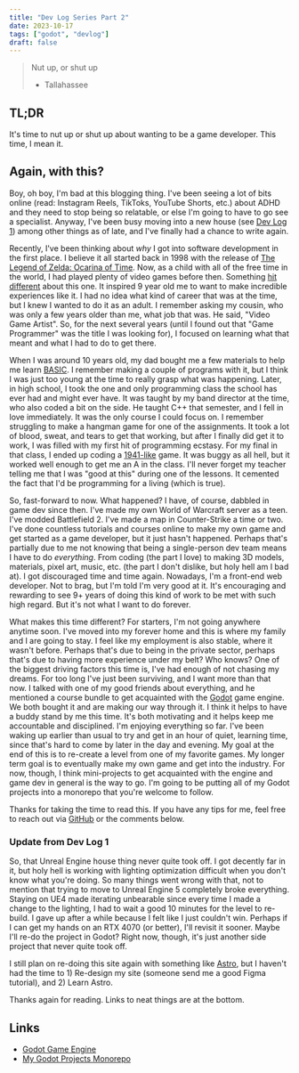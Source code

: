 ```yaml
---
title: "Dev Log Series Part 2"
date: 2023-10-17
tags: ["godot", "devlog"]
draft: false
---
```


> Nut up, or shut up
> - Tallahassee

## TL;DR

It's time to nut up or shut up about wanting to be a game developer. This time, I mean it.

## Again, with this?

Boy, oh boy, I'm bad at this blogging thing. I've been seeing a lot of bits online (read: Instagram Reels, TikToks, YouTube Shorts, etc.) about ADHD and they need to stop being so relatable, or else I'm going to have to go see a specialist. Anyway, I've been busy moving into a new house (see [Dev Log 1](/posts/devlog-series-part-1)) among other things as of late, and I've finally had a chance to write again.

Recently, I've been thinking about _why_ I got into software development in the first place. I believe it all started back in 1998 with the release of [The Legend of Zelda: Ocarina of Time](https://en.wikipedia.org/wiki/The_Legend_of_Zelda%3A_Ocarina_of_Time). Now, as a child with all of the free time in the world, I had played plenty of video games before then. Something [hit different](https://www.urbandictionary.com/define.php?term=Hits+different) about this one. It inspired 9 year old me to want to make incredible experiences like it. I had no idea what kind of career that was at the time, but I knew I wanted to do it as an adult. I remember asking my cousin, who was only a few years older than me, what job that was. He said, "Video Game Artist". So, for the next several years (until I found out that "Game Programmer" was the title I was looking for), I focused on learning what that meant and what I had to do to get there.

When I was around 10 years old, my dad bought me a few materials to help me learn [BASIC](https://en.wikipedia.org/wiki/BASIC). I remember making a couple of programs with it, but I think I was just too young at the time to really grasp what was happening. Later, in high school, I took the one and only programming class the school has ever had and might ever have. It was taught by my band director at the time, who also coded a bit on the side. He taught C++ that semester, and I fell in love immediately. It was the only course I could focus on. I remember struggling to make a hangman game for one of the assignments. It took a lot of blood, sweat, and tears to get that working, but after I finally did get it to work, I was filled with my first hit of programming ecstasy. For my final in that class, I ended up coding a [1941-like](https://en.wikipedia.org/wiki/1941:_Counter_Attack) game. It was buggy as all hell, but it worked well enough to get me an A in the class. I'll never forget my teacher telling me that I was "good at this" during one of the lessons. It cemented the fact that I'd be programming for a living (which is true).

So, fast-forward to now. What happened? I have, of course, dabbled in game dev since then. I've made my own World of Warcraft server as a teen. I've modded Battlefield 2. I've made a map in Counter-Strike a time or two. I've done countless tutorials and courses online to make my own game and get started as a game developer, but it just hasn't happened. Perhaps that's partially due to me not knowing that being a single-person dev team means I have to do _everything_. From coding (the part I love) to making 3D models, materials, pixel art, music, etc. (the part I don't dislike, but holy hell am I bad at). I got discouraged time and time again. Nowadays, I'm a front-end web developer. Not to brag, but I'm told I'm very good at it. It's encouraging and rewarding to see 9+ years of doing this kind of work to be met with such high regard. But it's not what I want to do forever.

What makes this time different? For starters, I'm not going anywhere anytime soon. I've moved into my forever home and this is where my family and I are going to stay. I feel like my employment is also stable, where it wasn't before. Perhaps that's due to being in the private sector, perhaps that's due to having more experience under my belt? Who knows? One of the biggest driving factors this time is, I've had enough of not chasing my dreams. For too long I've just been surviving, and I want more than that now. I talked with one of my good friends about everything, and he mentioned a course bundle to get acquainted with the [Godot](https://godotengine.org/) game engine. We both bought it and are making our way through it. I think it helps to have a buddy stand by me this time. It's both motivating and it helps keep me accountable and disciplined. I'm enjoying everything so far. I've been waking up earlier than usual to try and get in an hour of quiet, learning time, since that's hard to come by later in the day and evening. My goal at the end of this is to re-create a level from one of my favorite games. My longer term goal is to eventually make my own game and get into the industry. For now, though, I think mini-projects to get acquainted with the engine and game dev in general is the way to go. I'm going to be putting all of my Godot projects into a monorepo that you're welcome to follow.

Thanks for taking the time to read this. If you have any tips for me, feel free to reach out via [GitHub](https://github.com/dually8) or the comments below.

### Update from Dev Log 1

So, that Unreal Engine house thing never quite took off. I got decently far in it, but holy hell is working with lighting optimization difficult when you don't know what you're doing. So many things went wrong with that, not to mention that trying to move to Unreal Engine 5 completely broke everything. Staying on UE4 made iterating unbearable since every time I made a change to the lighting, I had to wait a good 10 minutes for the level to re-build. I gave up after a while because I felt like I just couldn't win. Perhaps if I can get my hands on an RTX 4070 (or better), I'll revisit it sooner. Maybe I'll re-do the project in Godot? Right now, though, it's just another side project that never quite took off.

I still plan on re-doing this site again with something like [Astro](https://docs.astro.build/en/getting-started/), but I haven't had the time to 1) Re-design my site (someone send me a good Figma tutorial), and 2) Learn Astro.

Thanks again for reading. Links to neat things are at the bottom.

## Links

- [Godot Game Engine](https://godotengine.org/)
- [My Godot Projects Monorepo](https://github.com/dually8/godot-projects)